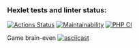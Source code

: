 ### Hexlet tests and linter status:
[![Actions Status](https://github.com/ringabi/php-project-lvl1/workflows/hexlet-check/badge.svg)](https://github.com/ringabi/php-project-lvl1/actions)
[![Maintainability](https://api.codeclimate.com/v1/badges/25ff3799345e12b0b784/maintainability)](https://codeclimate.com/github/ringabi/php-project-lvl1/maintainability)
[![PHP CI](https://github.com/ringabi/php-project-lvl1/actions/workflows/linter.yml/badge.svg)](https://github.com/ringabi/php-project-lvl1/actions/workflows/linter.yml)

Game brain-even
[![asciicast](https://asciinema.org/a/kCJhLQ3BLBzwdY1ZMHwKgBKLR.svg)](https://asciinema.org/a/kCJhLQ3BLBzwdY1ZMHwKgBKLR)
